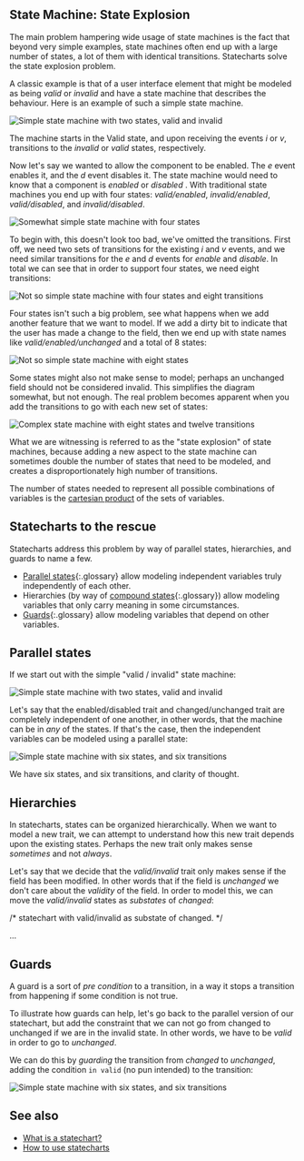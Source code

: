 ## State Machine: State Explosion

The main problem hampering wide usage of state machines is the fact that beyond very simple examples, state machines often end up with a large number of states, a lot of them with identical transitions.  Statecharts solve the state explosion problem.

A classic example is that of a user interface element that might be modeled as being _valid_ or _invalid_ and have a state machine that describes the behaviour.  Here is an example of such a simple state machine.

![Simple state machine with two states, valid and invalid](valid-invalid.svg)

The machine starts in the Valid state, and upon receiving the events _i_ or _v_, transitions to the _invalid_ or _valid_ states, respectively.

Now let's say we wanted to allow the component to be enabled.  The _e_ event enables it, and the _d_ event disables it.  The state machine would need to know that a component is _enabled_ or _disabled_ .   With traditional state machines you end up with four states: _valid/enabled_, _invalid/enabled_, _valid/disabled_, and _invalid/disabled_.

![Somewhat simple state machine with four states](valid-invalid-enabled-disabled-no-transitions.svg)

To begin with, this doesn't look too bad, we've omitted the transitions.  First off, we need two sets of transitions for the existing _i_ and _v_ events, and we need similar transitions for the _e_ and _d_ events for _enable_ and _disable_.  In total we can see that in order to support four states, we need eight transitions:

![Not so simple state machine with four states and eight transitions](valid-invalid-enabled-disabled.svg)

Four states isn't such a big problem, see what happens when we add another feature that we want to model.  If we add a dirty bit to indicate that the user has made a change to the field, then we end up with state names like _valid/enabled/unchanged_ and a total of 8 states:

![Not so simple state machine with eight states](valid-invalid-enabled-disabled-changed-unchanged-no-transitions.svg)

Some states might also not make sense to model; perhaps an unchanged field should not be considered invalid.  This simplifies the diagram somewhat, but not enough.  The real problem becomes apparent when you add the transitions to go with each new set of states:

![Complex state machine with eight states and twelve transitions](valid-invalid-enabled-disabled-changed-unchanged.svg)

What we are witnessing is referred to as the "state explosion" of state machines, because adding a new aspect to the state machine can sometimes double the number of states that need to be modeled, and creates a disproportionately high number of transitions.

The number of states needed to represent all possible combinations of variables is the [cartesian product](//en.wikipedia.org/wiki/Cartesian_product) of the sets of variables.

## Statecharts to the rescue

Statecharts address this problem by way of parallel states, hierarchies, and guards to name a few.

* [Parallel states](glossary/parallel-state.html){:.glossary} allow modeling independent variables truly independently of each other.
* Hierarchies (by way of [compound states](glossary/compound-state.html){:.glossary}) allow modeling variables that only carry meaning in some circumstances.
* [Guards](glossary/guard.html){:.glossary} allow modeling variables that depend on other variables.

## Parallel states

If we start out with the simple "valid / invalid" state machine:

![Simple state machine with two states, valid and invalid](valid-invalid.svg)

Let's say that the enabled/disabled trait and changed/unchanged trait are completely independent of one another, in other words, that the machine can be in _any_ of the states.  If that's the case, then the independent variables can be modeled using a parallel state:

![Simple state machine with six states, and six transitions](valid-invalid-enabled-disabled-changed-unchanged-parallel.svg)

We have six states, and six transitions, and clarity of thought.

## Hierarchies

In statecharts, states can be organized hierarchically.  When we want to model a new trait, we can attempt to understand how this new trait depends upon the existing states.  Perhaps the new trait only makes sense _sometimes_ and not _always_.

Let's say that we decide that the _valid/invalid_ trait only makes sense if the field has been modified.  In other words that if the field is _unchanged_ we don't care about the _validity_ of the field.  In order to model this, we can move the _valid/invalid_ states as _substates_ of _changed_:

/* statechart with valid/invalid as substate of changed. */

...

## Guards

A guard is a sort of _pre condition_ to a transition, in a way it stops a transition from happening if some condition is not true.

To illustrate how guards can help, let's go back to the parallel version of our statechart, but add the constraint that we can not go from changed to unchanged if we are in the invalid state.  In other words, we have to be _valid_ in order to go to _unchanged_.

We can do this by _guarding_ the transition from _changed_ to _unchanged_, adding the condition `in valid` (no pun intended) to the transition:

![Simple state machine with six states, and six transitions](valid-invalid-enabled-disabled-changed-unchanged-parallel-guarded.svg)




## See also

* [What is a statechart?](what-is-a-statechart.html)
* [How to use statecharts](how-to-use-statecharts.html) 
